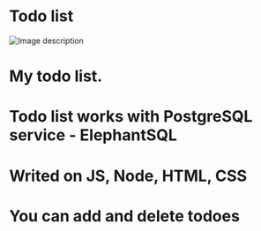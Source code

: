 # Todo list
![Image description](https://sun9-16.userapi.com/4udK3k0NXVzhjc5HOqnFb6G_jzfsqyg_a7j1hw/rHzpq0HEsVU.jpg)
# My todo list.
# Todo list works with PostgreSQL service - ElephantSQL
# Writed on JS, Node, HTML, CSS
# You can add and delete todoes
